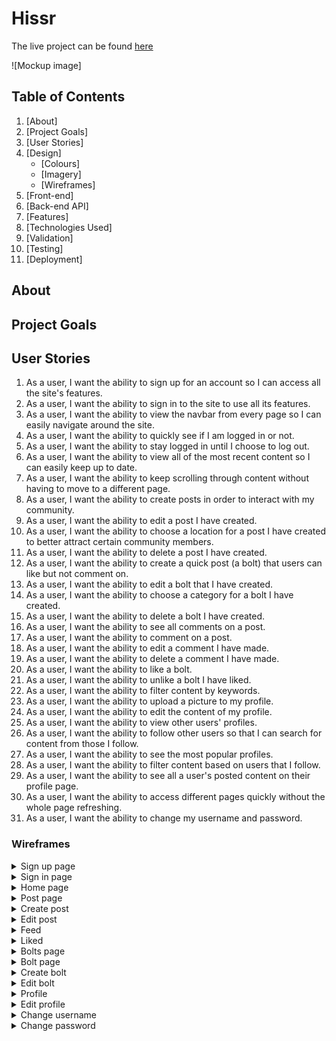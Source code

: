 # Hissr

The live project can be found [here]()

![Mockup image]

## Table of Contents
1. [About]
2. [Project Goals]
3. [User Stories]
4. [Design]
    - [Colours]
    - [Imagery]
    - [Wireframes]
5. [Front-end]
6. [Back-end API]
5. [Features]
6. [Technologies Used]
7. [Validation]
8. [Testing]
9. [Deployment]

## About

## Project Goals

## User Stories
1. As a user, I want the ability to sign up for an account so I can access all the site's features.
2. As a user, I want the ability to sign in to the site to use all its features.
3. As a user, I want the ability to view the navbar from every page so I can easily navigate around the site.
4. As a user, I want the ability to quickly see if I am logged in or not. 
5. As a user, I want the ability to stay logged in until I choose to log out.
6. As a user, I want the ability to view all of the most recent content so I can easily keep up to date.
7. As a user, I want the ability to keep scrolling through content without having to move to a different page.
8. As a user, I want the ability to create posts in order to interact with my community.
9. As a user, I want the ability to edit a post I have created. 
10. As a user, I want the ability to choose a location for a post I have created to better attract certain community members.
11. As a user, I want the ability to delete a post I have created.
12. As a user, I want the ability to create a quick post (a bolt) that users can like but not comment on.
13. As a user, I want the ability to edit a bolt that I have created.
14. As a user, I want the ability to choose a category for a bolt I have created.
15. As a user, I want the ability to delete a bolt I have created.
16. As a user, I want the ability to see all comments on a post.
17. As a user, I want the ability to comment on a post.
18. As a user, I want the ability to edit a comment I have made.
19. As a user, I want the ability to delete a comment I have made.
20. As a user, I want the ability to like a bolt.
21. As a user, I want the ability to unlike a bolt I have liked.
22. As a user, I want the ability to filter content by keywords.
23. As a user, I want the ability to upload a picture to my profile.
24. As a user, I want the ability to edit the content of my profile.
25. As a user, I want the ability to view other users' profiles.
26. As a user, I want the ability to follow other users so that I can search for content from those I follow.
27. As a user, I want the ability to see the most popular profiles.
28. As a user, I want the ability to filter content based on users that I follow.
29. As a user, I want the ability to see all a user's posted content on their profile page.
30. As a user, I want the ability to access different pages quickly without the whole page refreshing.
31. As a user, I want the ability to change my username and password.


### Wireframes

<details><summary>Sign up page</summary>
<img src="documentation/wireframes/sign_up_wireframe.png">
</details>
<details><summary>Sign in page</summary>
<img src="documentation/wireframes/sign_in_page.png">
</details>
<details><summary>Home page</summary>
<img src="documentation/wireframes/homepage_wireframe.png">
</details>
<details><summary>Post page</summary>
<img src="documentation/wireframes/postpage_wireframe.png">
</details>
<details><summary>Create post</summary>
<img src="documentation/wireframes/postcreate_wireframe.png">
</details>
<details><summary>Edit post</summary>
<img src="documentation/wireframes/postedit_wireframe.png">
</details>
<details><summary>Feed</summary>
<img src="documentation/wireframes/feed_wireframe.png">
</details>
<details><summary>Liked</summary>
<img src="documentation/wireframes/liked_wireframe.png">
</details>
<details><summary>Bolts page</summary>
<img src="documentation/wireframes/bolt_wireframe.png">
</details>
<details><summary>Bolt page</summary>
<img src="documentation/wireframes/boltpage_wireframe.png">
</details>
<details><summary>Create bolt</summary>
<img src="documentation/wireframes/personalcreate_wireframe.png">
</details>
<details><summary>Edit bolt</summary>
<img src="documentation/wireframes/personaledit_wireframe.png">
</details>
<details><summary>Profile</summary>
<img src="documentation/wireframes/profilepage_wireframe.png">
</details>
<details><summary>Edit profile</summary>
<img src="documentation/wireframes/profileedit_wireframe.png">
</details>
<details><summary>Change username</summary>
<img src="documentation/wireframes/usernameedit_wireframe.png">
</details>
<details><summary>Change password</summary>
<img src="documentation/wireframes/passwordedit_wireframe.png">
</details>